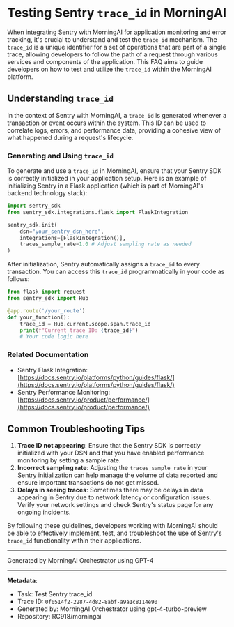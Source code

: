 # Testing Sentry `trace_id` in MorningAI

When integrating Sentry with MorningAI for application monitoring and error tracking, it's crucial to understand and test the `trace_id` mechanism. The `trace_id` is a unique identifier for a set of operations that are part of a single trace, allowing developers to follow the path of a request through various services and components of the application. This FAQ aims to guide developers on how to test and utilize the `trace_id` within the MorningAI platform.

## Understanding `trace_id`

In the context of Sentry with MorningAI, a `trace_id` is generated whenever a transaction or event occurs within the system. This ID can be used to correlate logs, errors, and performance data, providing a cohesive view of what happened during a request's lifecycle.

### Generating and Using `trace_id`

To generate and use a `trace_id` in MorningAI, ensure that your Sentry SDK is correctly initialized in your application setup. Here is an example of initializing Sentry in a Flask application (which is part of MorningAI's backend technology stack):

```python
import sentry_sdk
from sentry_sdk.integrations.flask import FlaskIntegration

sentry_sdk.init(
    dsn="your_sentry_dsn_here",
    integrations=[FlaskIntegration()],
    traces_sample_rate=1.0 # Adjust sampling rate as needed
)
```

After initialization, Sentry automatically assigns a `trace_id` to every transaction. You can access this `trace_id` programmatically in your code as follows:

```python
from flask import request
from sentry_sdk import Hub

@app.route('/your_route')
def your_function():
    trace_id = Hub.current.scope.span.trace_id
    print(f"Current trace ID: {trace_id}")
    # Your code logic here
```

### Related Documentation

- Sentry Flask Integration: [https://docs.sentry.io/platforms/python/guides/flask/](https://docs.sentry.io/platforms/python/guides/flask/)
- Sentry Performance Monitoring: [https://docs.sentry.io/product/performance/](https://docs.sentry.io/product/performance/)

## Common Troubleshooting Tips

1. **Trace ID not appearing**: Ensure that the Sentry SDK is correctly initialized with your DSN and that you have enabled performance monitoring by setting a sample rate.
2. **Incorrect sampling rate**: Adjusting the `traces_sample_rate` in your Sentry initialization can help manage the volume of data reported and ensure important transactions do not get missed.
3. **Delays in seeing traces**: Sometimes there may be delays in data appearing in Sentry due to network latency or configuration issues. Verify your network settings and check Sentry's status page for any ongoing incidents.

By following these guidelines, developers working with MorningAI should be able to effectively implement, test, and troubleshoot the use of Sentry's `trace_id` functionality within their applications.

---
Generated by MorningAI Orchestrator using GPT-4

---

**Metadata**:
- Task: Test Sentry trace_id
- Trace ID: `0f0514f2-2287-4d82-8abf-a9a1c8114e90`
- Generated by: MorningAI Orchestrator using gpt-4-turbo-preview
- Repository: RC918/morningai
